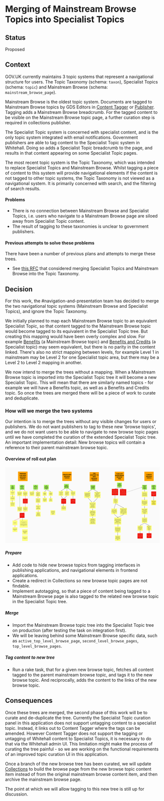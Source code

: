 # Merging of Mainstream Browse Topics into Specialist Topics

## Status

Proposed

## Context

GOV.UK currently maintains 3 topic systems that represent a navigational structure for users. The Topic Taxonomy (schema: `taxon`), Specialist Topics (schema: `topic`) and Mainstream Browse (schema: `mainstream_browse_page`).

Mainstream Browse is the oldest topic system. Documents are tagged to Mainstream Browse topics by GDS Editors in [Content Tagger](https://github.com/alphagov/content-tagger) or [Publisher](https://github.com/alphagov/publisher). Tagging adds a Mainstream Browse breadcrumb. For the tagged content to be visible on the Mainstream Browse topic page, a further curation step is required in collections publisher.

The Specialist Topic system is concerned with specialist content, and is the only topic system integrated with email notifications. Government publishers are able to tag content to the Specialist Topic system in Whitehall. Doing so adds a Specialist Topic breadcrumb to the page, and results in that content appearing on some Specialist Topic pages.

The most recent topic system is the Topic Taxonomy, which was intended to replace Specialist Topics and Mainstream Browse. Whilst tagging a piece of content to this system will provide navigational elements if the content is not tagged to other topic systems, the Topic Taxonomy is not viewed as a navigational system. It is primarily concerned with search, and the filtering of search results.

#### Problems

* There is no connection between Mainstream Browse and Specialist Topics, i.e. users who navigate to a Mainstream Browse page are siloed away from Specialist Topic content.
* The result of tagging to these taxonomies is unclear to government publishers.

#### Previous attempts to solve these problems

There have been a number of previous plans and attempts to merge these trees.

* See [this RFC](https://github.com/alphagov/govuk-rfcs/pull/119) that considered merging Specialist Topics and Mainstream Browse into the Topic Taxonomy.

## Decision

For this work, the #navigation-and-presentation team has decided to merge the two navigational topic systems (Mainstream Browse and Specialist Topics), and ignore the Topic Taxonomy.

We initially planned to map each Mainstream Browse topic to an equivalent Specialist Topic, so that content tagged to the Mainstream Browse topic would become tagged to its equivalent in the Specialist Topic tree. But creating this mapping would have been overly complex and slow. For example [Benefits](https://www.gov.uk/browse/benefits) (a Mainstream Browse topic) and [Benefits and Credits](https://www.gov.uk/topic/benefits-credits) (a Specialist topic) may seem equivalent, but there is no parity in the content linked. There's also no strict mapping between levels, for example Level 1 in mainstream may be Level 2 for one Specialist topic area, but there may be a Level 2 to Level 2 mapping in another.

We now intend to merge the trees without a mapping. When a Mainstream Browse topic is imported into the Specialist Topic tree it will become a new Specialist Topic. This will mean that there are similarly named topics - for example we will have a Benefits topic, as well as a Benefits and Credits topic. So once the trees are merged there will be a piece of work to curate and deduplicate.

### How will we merge the two systems

Our intention is to merge the trees without any visible changes for users or publishers. We do not want publishers to tag to these new 'browse topics', and we do not want users to be able to navigate to new browse topic pages until we have completed the curation of the extended Specialist Topic tree. An important implementation detail: New browse topics will contain a reference to their parent mainstream browse topic.

#### Overview of roll out plan

![Screenshot](/docs/merging-topics-plan.png)

##### Prepare
* Add code to hide new browse topics from tagging interfaces in publishing applications, and navigational elements in frontend applications.
* Create a redirect in Collections so new browse topic pages are not findable.
* Implement autotagging, so that a piece of content being tagged to a Mainstream Browse page is also tagged to the related new browse topic in the Specialist Topic tree.

##### Merge
* Import the Mainstream Browse topic tree into the Specialist Topic tree on production (after testing the task on integration first).
* We will be leaving behind some Mainstream Browse specific data, such as `active_top_level_browse_page`, `second_level_browse_pages`, `top_level_browse_pages`.

##### Tag content to new tree
* Run a rake task, that for a given new browse topic, fetches all content tagged to the parent mainstream browse topic, and tags it to the new browse topic. And reciprocally, adds the content to the links of the new browse topic.

## Consequences

Once these trees are merged, the second phase of this work will be to curate and de-duplicate the tree. Currently the Specialist Topic curation panel in this application does not support untagging content to a specialist topic. Instead, it links out to Content Tagger where the tags can be amended. However Content Tagger does not support the tagging or untagging of Whitehall content to Specialist Topics, it is necessary to do that via the Whitehall admin UI. This limitation might make the process of curating the tree painful - so we are working on the functional requirements of an improved topic curation UI in this application.

Once a branch of the new browse tree has been curated, we will update [Collections](https://github.com/alphagov/collections) to build the browse page from the new browse topic content item instead of from the original mainstream browse content item, and then archive the mainstream browse page.

The point at which we will allow tagging to this new tree is still up for discussion.
